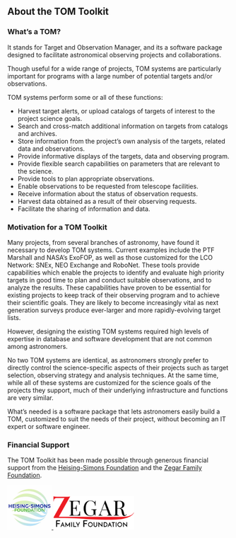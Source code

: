 About the TOM Toolkit
---------------------

### What’s a TOM?

It stands for Target and Observation Manager, and its a software package designed to facilitate astronomical observing projects and collaborations.

Though useful for a wide range of projects, TOM systems are particularly important for programs with a large number of potential targets and/or observations.

TOM systems perform some or all of these functions:

*   Harvest target alerts, or upload catalogs of targets of interest to the project science goals.
*   Search and cross-match additional information on targets from catalogs and archives.
*   Store information from the project’s own analysis of the targets, related data and observations.
*   Provide informative displays of the targets, data and observing program.
*   Provide flexible search capabilities on parameters that are relevant to the science.
*   Provide tools to plan appropriate observations.
*   Enable observations to be requested from telescope facilities.
*   Receive information about the status of observation requests.
*   Harvest data obtained as a result of their observing requests.
*   Facilitate the sharing of information and data.

### Motivation for a TOM Toolkit

Many projects, from several branches of astronomy, have found it necessary to develop TOM systems.  Current examples include the PTF Marshall and  NASA’s ExoFOP, as well as those customized for the LCO Network: SNEx, NEO Exchange and RoboNet.
These tools provide capabilities which enable the projects to identify and evaluate high priority targets in good time to plan and conduct suitable observations, and to analyze the results.  These capabilities have proven to be essential for existing projects to keep track of their observing program and to achieve their scientific goals.  They are likely to become increasingly vital as next generation surveys produce ever-larger and more rapidly-evolving target lists.

However, designing the existing TOM systems required high levels of expertise in database and software development that are not common among astronomers.

No two TOM systems are identical, as astronomers strongly prefer to directly control the science-specific aspects of their projects such as target selection, observing strategy and analysis techniques.  At the same time, while all of these systems are customized for the science goals of the projects they support, much of their underlying infrastructure and functions are very similar.

What’s needed is a software package that lets astronomers easily build a TOM, customized to suit the needs of their project, without becoming an IT expert or software engineer.

### Financial Support

The TOM Toolkit has been made possible through generous financial support from the [Heising-Simons Foundation](https://hsfoundation.org) and the [Zegar Family Foundation](https://sites.google.com/zegarff.org/site).

<div class="partners">
<a href="https://hsfoundation.org"class="hs">
  <img src="_static/hs.jpg" alt="Heising-Simons Foundation" height="100"/>
</a>
<a href="https://sites.google.com/zegarff.org/site">
  <img src="_static/zff.png" alt="Zegar Family Foundation" height="75"/>
</a>
</div>